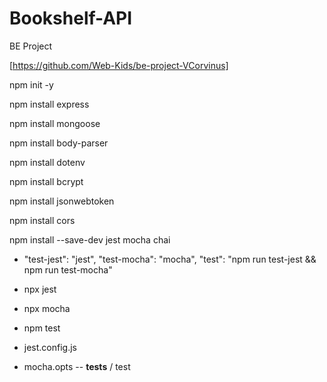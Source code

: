 # Bookshelf-API

BE Project

[https://github.com/Web-Kids/be-project-VCorvinus]

npm init -y

npm install express

npm install mongoose

npm install body-parser

npm install dotenv

npm install bcrypt

npm install jsonwebtoken

npm install cors

npm install --save-dev jest mocha chai

- "test-jest": "jest",
  "test-mocha": "mocha",
  "test": "npm run test-jest && npm run test-mocha"
- npx jest
- npx mocha
- npm test

- jest.config.js
- mocha.opts
  -- **tests** / test
